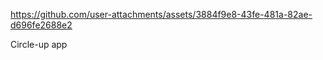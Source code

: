 


https://github.com/user-attachments/assets/3884f9e8-43fe-481a-82ae-d696fe2688e2



 Circle-up app
